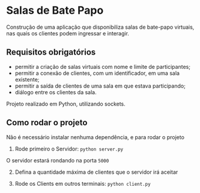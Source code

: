# Salas de Bate Papo

Construção de uma aplicação que disponibiliza salas de bate-papo virtuais, nas quais os clientes podem ingressar e interagir.

## Requisitos obrigatórios
- permitir a criação de salas virtuais com nome e limite de participantes;
- permitir a conexão de clientes, com um identificador, em uma sala existente;
- permitir a saída de clientes de uma sala em que estava participando;
- diálogo entre os clientes da sala.

Projeto realizado em Python, utilizando sockets.

## Como rodar o projeto

Não é necessário instalar nenhuma dependência, e para rodar o projeto

1. Rode primeiro o Servidor: ```python server.py```

O servidor estará rondando na porta ```5000```

2. Defina a quantidade máxima de clientes que o servidor irá aceitar

3. Rode os Clients em outros terminais: ```python client.py```
